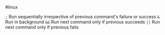 #linux 

`;` Run sequentially irrespective of previous command's failure or success
`&` Run in background
`&&` Run next command only if previous succeeds
`||` Run next command only if previous fails